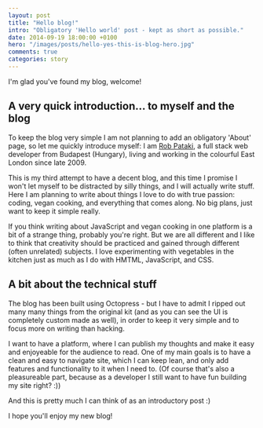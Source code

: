 ```yaml
---
layout: post
title: "Hello blog!"
intro: "Obligatory 'Hello world' post - kept as short as possible."
date: 2014-09-19 18:00:00 +0100
hero: "/images/posts/hello-yes-this-is-blog-hero.jpg"
comments: true
categories: story
---
```


<p class="post-intro">I'm glad you've found my blog, welcome!</p>

## A very quick introduction... to myself and the blog

To keep the blog very simple I am not planning to add an obligatory 'About' page, so let me quickly introduce myself: I am <a class="link" href="http://robertpataki.com">Rob Pataki</a>, a full stack web developer from Budapest (Hungary), living and working in the colourful East London since late 2009.

This is my third attempt to have a decent blog, and this time I promise I won't let myself to be distracted by silly things, and I will actually write stuff. Here I am planning to write about things I love to do with true passion: coding, vegan cooking, and everything that comes along. No big plans, just want to keep it simple really.

If you think writing about JavaScript and vegan cooking in one platform is a bit of a strange thing, probably you're right. But we are all different and I like to think that creativity should be practiced and gained through different (often unrelated) subjects. I love experimenting with vegetables in the kitchen just as much as I do with HMTML, JavaScript, and CSS.

## A bit about the technical stuff

The blog has been built using Octopress - but I have to admit I ripped out many many things from the original kit (and as you can see the UI is completely custom made as well), in order to keep it very simple and to focus more on writing than hacking.

I want to have a platform, where I can publish my thoughts and make it easy and enjoyeable for the audience to read. One of my main goals is to have a clean and easy to navigate site, which I can keep lean, and only add features and functionality to it when I need to. (Of course that's also a pleasureable part, because as a developer I still want to have fun building my site right? :))

And this is pretty much I can think of as an introductory post :)

I hope you'll enjoy my new blog!


